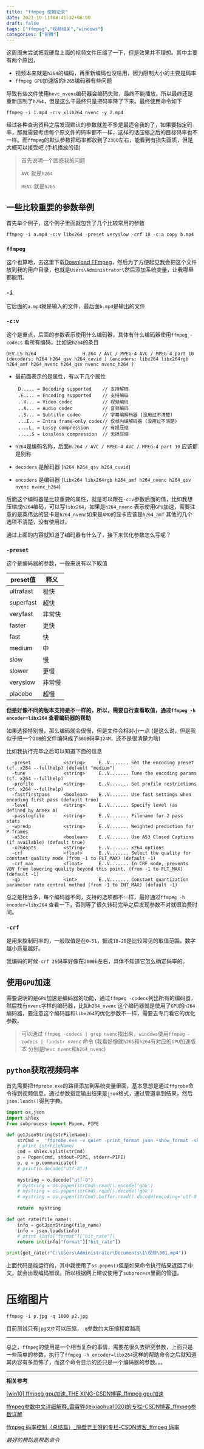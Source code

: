 ```yaml
---
title: "ffmpeg 使用记录"
date: 2021-10-11T08:41:32+08:00
draft: false
tags: ["ffmpeg","视频相关","windows"]
categories: ["折腾"]
---
```


这周周末尝试把我硬盘上面的视频文件压缩了一下，但是效果并不理想。其中主要有两个原因，

+ 视频本来就是`h264`的编码，再重新编码也没啥用，因为限制大小的主要是码率
+ `ffmpeg GPU`加速版的`h265`编码器有些问题

导致有些文件使用`hevc_nvenc`编码器会编码失败，最终不能播放。所以最终还是重新压制了`h264`，但是这么干最终只是把码率降了下来。最终使用命令如下

`ffmpeg -i 1.mp4 -c:v xlib264_nvenc -y 2.mp4`

经过各种查询资料之后发现默认的参数就差不多是最适合我的了，如果要指定码率，那就需要考虑每个原文件的码率都不一样，这样的话压缩之后的目标码率也不一样。而`ffmpeg`的默认参数把码率都放到了`2300`左右，能看到有损失画质，但是大概可以接受吧 (手机播放的话)

> 首先说明一个困惑我的问题
>
> `AVC` 就是`h264`
>
> `HEVC` 就是`h265`

## 一些比较重要的参数举例

首先举个例子，这个例子里面就包含了几个比较常用的参数

`ffmpeg -i a.mp4 -c:v libx264 -preset veryslow -crf 18 -c:a copy b.mp4`

### `ffmpeg`

这个也算哈，去这里下载[Download FFmpeg](http://www.ffmpeg.org/download.html)，然后为了方便起见我会把这个文件放到我的用户目录，也就是`Users\Administrator\`然后添加系统变量，让我哪里都能用。

### `-i`

它后面的`a.mp4`就是输入的文件，最后面`b.mp4`是输出的文件

### `-c:v`

这个是重点，后面的参数表示使用什么编码器，具体有什么编码器使用`ffmpeg -codecs` 看所有编码，比如说`h264`的条目

```Shell
DEV.LS h264                 H.264 / AVC / MPEG-4 AVC / MPEG-4 part 10 (decoders: h264 h264_qsv h264_cuvid ) (encoders: libx264 libx264rgb h264_amf h264_nvenc h264_qsv nvenc nvenc_h264 )
```

+ 最前面表示的是属性，有以下几个属性

	```Shell
	 D..... = Decoding supported	// 支持解码
	 .E.... = Encoding supported	// 支持编码
	 ..V... = Video codec			// 视频编码
	 ..A... = Audio codec			// 音频编码
	 ..S... = Subtitle codec		// 字幕编解码器 (没用过不清楚)
	 ...I.. = Intra frame-only codec// 仅帧内编解码器 (没用过不清楚)
	 ....L. = Lossy compression		// 有损压缩
	 .....S = Lossless compression	// 无损压缩
	```

+ `h264`是编码名称，后面`H.264 / AVC / MPEG-4 AVC / MPEG-4 part 10` 应该都是别称

+ `decoders` 是解码器 (`h264 h264_qsv h264_cuvid`)

+ `encoders` 是编码器 (`libx264 libx264rgb h264_amf h264_nvenc h264_qsv nvenc nvenc_h264`)

后面这个编码器是比较重要的属性，就是可以跟在`-c:v`参数后面的值，比如我想压缩成`h264`编码，可以写`libx264`，如果是`h264_nvenc` 表示使用`GPU`加速，需要注意的是英伟达的显卡是`h264_nvenc`如果是`AMD`的显卡应该是`h264_amf` 其他的几个选项不清楚，没有使用过。

通过上面的内容就知道了编码器有什么了，接下来优化参数怎么写呢？

### `-preset`

这个是编码器的参数，一般来说有以下取值

| preset值  | 释义   |
| --------- | ------ |
| ultrafast | 极快   |
| superfast | 超快   |
| veryfast  | 非常快 |
| faster    | 更快   |
| fast      | 快     |
| medium    | 中     |
| slow      | 慢     |
| slower    | 更慢   |
| veryslow  | 非常慢 |
| placebo   | 超慢   |

**但是好像不同的版本支持是不一样的，所以，需要自行查看取值，通过`ffmpeg -h encoder=libx264`	查看编码器的帮助**

如果选择特别慢，那么编码就会很慢，但是文件会相对小一点 (是这么说，但是我似乎把一个`2GB`的文件编码成了`36GB`码率`124M`，还不是很清楚为啥)



比如我执行完毕之后可以知道下面的信息

```Shell
  -preset            <string>     E..V....... Set the encoding preset (cf. x264 --fullhelp) (default "medium")
  -tune              <string>     E..V....... Tune the encoding params (cf. x264 --fullhelp)
  -profile           <string>     E..V....... Set profile restrictions (cf. x264 --fullhelp)
  -fastfirstpass     <boolean>    E..V....... Use fast settings when encoding first pass (default true)
  -level             <string>     E..V....... Specify level (as defined by Annex A)
  -passlogfile       <string>     E..V....... Filename for 2 pass stats
  -wpredp            <string>     E..V....... Weighted prediction for P-frames
  -a53cc             <boolean>    E..V....... Use A53 Closed Captions (if available) (default true)
  -x264opts          <string>     E..V....... x264 options
  -crf               <float>      E..V....... Select the quality for constant quality mode (from -1 to FLT_MAX) (default -1)
  -crf_max           <float>      E..V....... In CRF mode, prevents VBV from lowering quality beyond this point. (from -1 to FLT_MAX) (default -1)
  -qp                <int>        E..V....... Constant quantization parameter rate control method (from -1 to INT_MAX) (default -1)
```

总之是相当多，每个编码器不同，支持的选项都不一样，最好通过`ffmpeg -h encoder=libx264` 查看一下，否则等了很久转码完毕之后发现参数不对就很浪费时间。

### `-crf`

是用来控制码率的，一般取值是在`0-51`，据说`18-28`是比较常见的取值范围，数字越小质量越好。

我编码的时候`-crf 25`码率好像在`2000k`左右，具体不知道它怎么确定码率的。

## 使用`GPU`加速

需要说明的是`GPU`加速是编码器的功能，通过`ffmpeg -codecs`列出所有的编码器，然后找有`nvenc`字样的编码器，比如`h264_nvenc` 这个编码器就是使用了`GPU`的`h264`编码器，要注意这个编码器和`libx264`的优化参数不一样，需要去专门看它的优化参数。

> 可以通过 `ffmpeg -codecs | grep nvenc`找出来，`windows`使用`ffmpeg -codecs | findstr nvenc` 命令 (我看好像就`h265`和`h264`有对应的`GPU`加速版本 分别是`hevc_nvenc`和`h264_nvenc`)



## `python`获取视频码率

首先需要把`ffprobe.exe`的路径添加到系统变量里面，基本思想是通过`ffprobe`命令得到视频信息，通过参数指定输出结果是`json`格式，通过管道拿到结果，然后`json.loads()`得到字典。

```Python
import os,json
import shlex
from subprocess import Popen, PIPE

def getJsonString(strFileName):
    strCmd =  'ffprobe.exe -v quiet -print_format json -show_format -show_streams -i "' +  strFileName  + '"'  
    # print (strFileName)
    cmd = shlex.split(strCmd)
    p = Popen(cmd, stdout=PIPE, stderr=PIPE)
    o, e = p.communicate()
    # print(o.decode("utf-8"))
    
    mystring = o.decode("utf-8")
    # mystring = os.popen(strCmd).read().encode('gbk')
    # mystring = os.popen(strCmd).read().decode('gbk')
    # mystring = os.popen(strCmd).buffer.read().decode(encoding='utf-8')
    
    return  mystring
    
def get_rate(file_name):
    info = getJsonString(file_name)
    info = json.loads(info)
    # print (info["format"]["bit_rate"])
    return int(info["format"]["bit_rate"])

print(get_rate(r"C:\Users\Administrator\Documents\1\视频\001.mp4"))
```

上面代码是能运行的，其中我使用了`os.popen()`但是如果命令执行结果返回了中文，就会出现编码错误。所以根据网上建议使用了`subprocess`里面的管道。



# 压缩图片

`ffmpeg -i p.jpg -q 1000 p2.jpg`

目前测试只有`jpg文件`可以压缩，`-q`参数约大压缩程度越高



---

总之，`ffmpeg`的使用是一个相当复杂的事情，需要花很久去研究参数，上面只是一些简单的参数，执行了`ffmpeg -h encoder=libx264`这样的帮助命令之后就知道其内容有多恐怖了，而这个命令显示的还只是一个编码器的参数。。。

---

**相关参考**

[[win10\] ffmpeg gpu加速_THE XING-CSDN博客_ffmpeg gpu加速](https://blog.csdn.net/qq_39575835/article/details/83826073)

[ffmpeg参数中文详细解释_雷霄骅(leixiaohua1020)的专栏-CSDN博客_ffmpeg参数详解](https://blog.csdn.net/leixiaohua1020/article/details/12751349)

[ffmpeg 码率控制（总结篇）_隔壁老王呀的专栏-CSDN博客_ffmpeg 码率](https://blog.csdn.net/Martin_chen2/article/details/105772872)

*最好的帮助是帮助命令*
